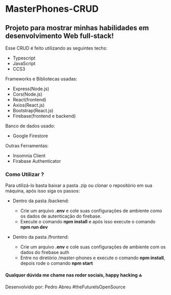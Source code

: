 # MasterPhones-CRUD #



## Projeto para mostrar minhas habilidades em desenvolvimento Web full-stack! ##



Esse CRUD é feito utilizando as seguintes techs:

- Typescript
- JavaScript
- CCS3

Frameworks e Bibliotecas usadas:

- Express(Node.js)
- Cors(Node.js)
- React(frontend)
- Axios(React.js)
- Bootstrap(React.js)
- Firebase(frontend e backend)

Banco de dados usado:

 - Google Firestore

Outras Ferramentas:
 
 - Insomnia Client 
 - Firabase Authenticator

### Como Utilizar ? ### 

Para utilizá-lo basta baixar a pasta .zip ou clonar o repositório em sua máquina, após isso siga os passos:

 - Dentro da pasta /backend:
   - Crie um arquivo __.env__ e cole suas configurações de ambiente como os dados de autenticação do firebase.
   - Execute o comando __npm install__ e após isso execute o comando __npm run dev__

 - Dentro da pasta /frontend:
   - Crie um arquivo __.env__ e cole suas configurações de ambiente com os dados do firebase auth
   - Entre no diretório /master-phones e execute o comando __npm install__, depois rode o comando __npm start__


#### Qualquer dúvida me chame nas  reder sociais, happy hacking  :top: ####




Desenvolvido por: Pedro Abreu #theFutureIsOpenSource

